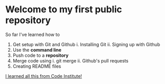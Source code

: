 # Welcome to my first public repository

So far I've learned how to 
1. Get setup with Git and Github
	i. Installing Git 
	ii. Signing up with Github
2. Use the **command line**
3. Push code to a **repository**
4. Merge code using
	i. git merge 
	ii. Github's pull requests
5. Creating README files

[I learned all this from Code Institute!](http://codeinstitute.net)	
